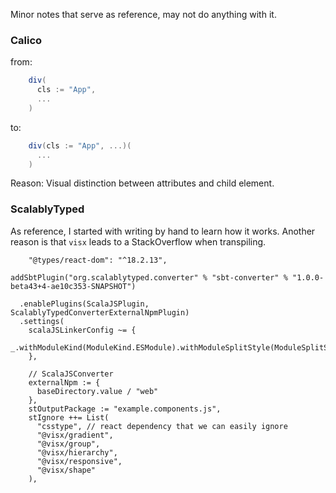 Minor notes that serve as reference, may not do anything with it.

### Calico
from:
```scala
    div(
      cls := "App",
      ...
    )
```

to:
```scala
    div(cls := "App", ...)(
      ...
    )
```

Reason: Visual distinction between attributes and child element.


### ScalablyTyped

As reference, I started with writing by hand to learn how it works. Another reason is that `visx` leads to a StackOverflow when transpiling.

```
    "@types/react-dom": "^18.2.13",
```

```
addSbtPlugin("org.scalablytyped.converter" % "sbt-converter" % "1.0.0-beta43+4-ae10c353-SNAPSHOT")
```

```
  .enablePlugins(ScalaJSPlugin, ScalablyTypedConverterExternalNpmPlugin)
  .settings(
    scalaJSLinkerConfig ~= {
      _.withModuleKind(ModuleKind.ESModule).withModuleSplitStyle(ModuleSplitStyle.SmallModulesFor(List("example")))
    },

    // ScalaJSConverter
    externalNpm := {
      baseDirectory.value / "web"
    },
    stOutputPackage := "example.components.js",
    stIgnore ++= List(
      "csstype", // react dependency that we can easily ignore
      "@visx/gradient",
      "@visx/group",
      "@visx/hierarchy",
      "@visx/responsive",
      "@visx/shape"
    ),

```
